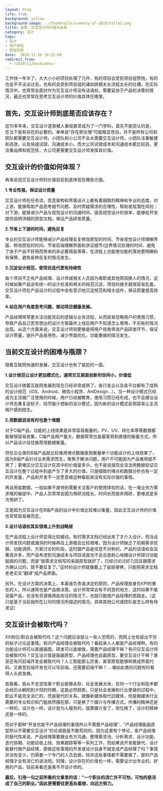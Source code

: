 ```yaml
---
layout: blog
life: true
background: yellow
background-image: ../thumbnails/summary-of-2019/title2.png
title: 迷思：交互设计的价值与未来
category: 设计
tags:
- 设计
- 用户体验
- 若有所思
date:  2019-11-16 19:22:08
redirect_from:
  - /2019/11/bookindex/
---
```


工作快一年半了，大大小小的项目处理了几件，有的项目会受到项目组赞扬，有的也会平平淡淡过去，也有的会受到项目组的诸如排期太长流程太长的吐槽。在实际情况中，也常常会面对作为交互设计师没有话语权，需要妥协于产品的决策的情况，最近也常常在思考交互设计师的价值具体在哪里。

## **首先，交互设计师到底是否应该存在？**

这10多年来，交互设计逐渐被人重视甚至成为了一门学科，首先不能否认的是，在当下是有存在的必要的。单单说“存在即合理”可能略显苍白，并不是所有公司和团队都需要交互设计师，小团队和小公司不会太需要交互设计师，小团队注重敏捷和高效，以及快速试错，沟通成本小。而大公司试错成本和沟通成本都比较高，更注重品牌和规范性，大公司更需要交互设计师发挥其价值。

## **交互设计的价值如何体现？**

再来说说交互设计师的价值目前到底体现在哪些方面。

**1.专业性强，保证设计质量**

交互设计师在任务流、信息架构和界面设计上都有着细致的精神和专业的态度，对上游，能够帮助产品思考细节问题、及时质疑需求的合理性，帮助发现潜在风险；对下游，能够减少产品与视觉设计的沟通时间，提高视觉设计的效率，能够给开发提供说明详细的原型文档，保证产品研发质量。

**2.节省上下游的时间，避免反复**

专业的交互设计师能够减少产品经理反复修改原型的时间、节省视觉设计师理解界面、修改原型的时间、节省前端理解界面和求证细节/边界情况处理的时间、避免了由于产品不好用而带来的非必要用盐等等，在流程上也能使功能的落地更明确和有保障，避免各种反复的情况发生。

**3.沉淀设计规范，使项目迭代更有持续性**

每个项目不乏有产品经理、设计师或相关人员因为离职或其他原因换人的情况，这时候如果产品没有统一的设计标准和相关的规范沉淀，项目的接手就很容易乱套。交互设计师在产品设计的过程中会有意识地沉淀规范和相关组件，保证质量提高效率。

**4.站在用户角度思考问题，推动项目健康发展。**

产品经理常常更关注功能背后的逻辑与业务流程，从而容易忽略用户的使用习惯，导致产品自己苦苦想出的设计方案最终上线后用户不知道怎么使用，不买账的情况出现。从这个方面来说，交互设计师则更像是把用户视角带进产品研发环节，保证设计质量，提升产品易用性，减少界面优化、功能重做的情况发生。

## **当前交互设计的困难与瓶颈？**

随着互联网快速的发展，交互设计也有了尴尬的一面。

**1.设计规范让设计更加模式化，通常交互层面创新的空间小，价值低**

交互设计随着互联网发展到现在已经非常成熟了，各行各业以及各平台都有了成熟的设计规范（iOS、Android、微信小程序、AntDesign...）。当一种设计模式已经成为主流被广泛使用的时候，用户已经被教育，使用习惯已经形成，也不会建议设计师去重复造轮子，绞尽脑汁想新的设计模式，因为新的设计模式反倒容易让主流用户感到陌生。

**2.用数据说话有时也是个难题**

对于C端产品，功能的上线效果是非常容易衡量的，PV、UV、转化率等等数据都能够很容易收集，C端产品用户量大，数据常常也是最客观和直接的衡量方式，所以产品设计往往推荐用数据衡量。

但在企业类的B端产品就比较难用埋点数据直观衡量单个功能设计的上线效果了，因为B端产品针对业务需求而生，聚焦于解决问题，用户不可能因为产品难用就不用了；更难区分交互设计在其中的价值是多少。也不是说就完全没法用数据验证交互设计在整个过程中到底产生了多大的价值，只是细致的埋点和数据分析也有一定的开发量，产品和开发不一定愿意做这种看起来没有实际价值的事情。

再说用盐数据，一般如果不是特别需要关注客户的使用体验的话，在一堆业务方需求堆的催促中，产品人员常常会因为用研流程长、时间长而放弃用研，更难说是多次用研了。

正是因为交互设计在B端产品的设计中价值比较难以衡量，因此交互设计师的价值也常常容易被否定。

**3.设计话语权其实很难上升到战略层**

在产品流程上设计师显得比较被动，有时需求文档已经出来了才介入设计，而当设计师发现问题或漏洞的时候再往上游推会比较艰难，因为设计师缺乏了前期需求挖掘、功能调研、方案讨论的阶段，这时跟产品是信息不对称的，产品的话语权会显著高许多，而产品考虑到沟通成本与项目进度也不会总是耐心地跟设计师探讨功能层面的问题，而是“按需求文档写的来画原型就好了，已经讨论过好几回且跟需求方确认过的，就不要反复了。”这时的设计师就像戴上了层层镣铐，只能把需求文档老老实实“翻译”成产品界面。

另外，在设计方案的决策上，本着谁负责谁决定的原则，产品经理是身负KPI的重任的人，所以通常也是产品做决策。设计师常常会有不同意的地方，这时如果不能说服产品，也没有资源做用盐佐证的情况下，也就只能按产品经理的思路走。（这只是基于当前我所在公司的情况所描述的情况，具体其他公司或团队是怎么样有待求证）

## **交互设计会被取代吗？**

XX岗位/职业会被取代吗？这个问题应该挺让一些人恐慌的，而网上也有层出不穷的帖子讨论这事情。有问产品经理会被取代吗？看起来人人都是产品经理啊，有的功能设计师可以直接画图，研发可以直接做，需要产品经理干嘛？有问交互设计师会被取代吗？交互设计就是画画原型，产品经理也会画原型，要交互设计干嘛？甚至还有问前端开发会被取代吗？人工智能那么厉害，甚至原型能够转换成界面代码、又甚至后端开发也可以写前端，还需要前端干嘛？....诸如此类的问题有时看得人头皮发麻。

依我看，我从不去坚信某个职业能够永存，社会发展太快，任何一个行业和技术都会经历从朝阳到夕阳的时期，这是必然趋势。只是社会发展和行业更替的过程中，职业不是完全消亡的，而是替代的关系。就像新媒体取代旧媒体，但是做媒体行业需要的专业知识和门槛依然摆在那，只是换了个媒介与传播方式，传播的精神还是一样的。设计也一样，设计是为人服务的，就算媒介变了，岗位换了，设计的精神还是一样的。

而对于那种“开发也能干产品经理的事情所以不需要产品经理”、“产品经理能画原型所以不需要交互设计”的论调我是不敢苟同的。因为这里有个悖论，拿产品经理的替代性来说，产品经理需要跟业务方沟通、整理需求池、分析需求、设计功能、迭代排期、功能验收上线、效果跟踪等等一系列工作，而如果说开发能替代、设计能替代做产品经理，那做这些事情的开发或设计自身不就变成产品经理了吗？事情并没有变少，仍需要一个专门的人员去做，除非这些事情都不需要做了，那时产品经理才会有消亡的说法吧。同理，设计存在的价值也一样，需要设计出专业的、好用的产品，目前来看还是离不开设计师的。

**最后，引用一句之前所看的文章里的话：“一个职业的消亡并不可怕，可怕的是活成了自己的职业。”因此更需要往更高处着想，向远方努力。**